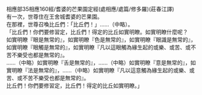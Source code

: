 相應部35相應160經/耆婆的芒果園定經(處相應/處篇/修多羅)(莊春江譯)  
有一次，世尊住在王舍城耆婆的芒果園。  
在那裡，世尊召喚比丘們：「比丘們！」……（中略）。  
「比丘們！你們要修習定，比丘們！得定的比丘如實明瞭。如實明瞭什麼呢？  
如實明瞭『眼是無常的』，如實明瞭『色是無常的』，如實明瞭『眼識是無常的』，如實明瞭『眼觸是無常的』，如實明瞭『凡以這眼觸為緣生起的或樂、或苦、或不苦不樂受也都是無常的』。  
……（中略）如實明瞭『舌是無常的』，……（中略）如實明瞭『意是無常的』，如實明瞭『法是無常的』，……（中略）如實明瞭『凡以這意觸為緣生起的或樂、或苦、或不苦不樂受也都是無常的』。  
比丘們！你們要修習定，比丘們！得定的比丘如實明瞭。」  
  
  
